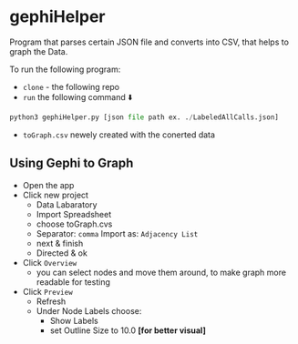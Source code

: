 # gephiHelper

Program that parses certain JSON file and converts into CSV, that helps to graph the Data.

To run the following program:
- ```clone``` - the following repo
- ```run``` the following command ⬇️
```py
python3 gephiHelper.py [json file path ex. ./LabeledAllCalls.json]
```
- ```toGraph.csv``` newely created with the conerted data

## Using Gephi to Graph

- Open the app
- Click new project
    - Data Labaratory
    - Import Spreadsheet
    - choose toGraph.cvs 
    - Separator: ```comma``` Import as: ```Adjacency List```
    - next & finish
    - Directed & ok
- Click ```Overview```
    - you can select nodes and move them around, to make graph more readable for testing 
- Click ```Preview```
    - Refresh
    - Under Node Labels choose:
        - Show Labels
        - set Outline Size to 10.0 __[for better visual]__

